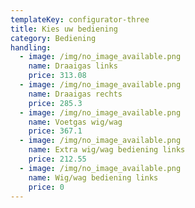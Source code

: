 ```yaml
---
templateKey: configurator-three
title: Kies uw bediening
category: Bediening
handling:
  - image: /img/no_image_available.png
    name: Draaigas links
    price: 313.08
  - image: /img/no_image_available.png
    name: Draaigas rechts
    price: 285.3
  - image: /img/no_image_available.png
    name: Voetgas wig/wag
    price: 367.1
  - image: /img/no_image_available.png
    name: Extra wig/wag bediening links
    price: 212.55
  - image: /img/no_image_available.png
    name: Wig/wag bediening links
    price: 0
---
```


